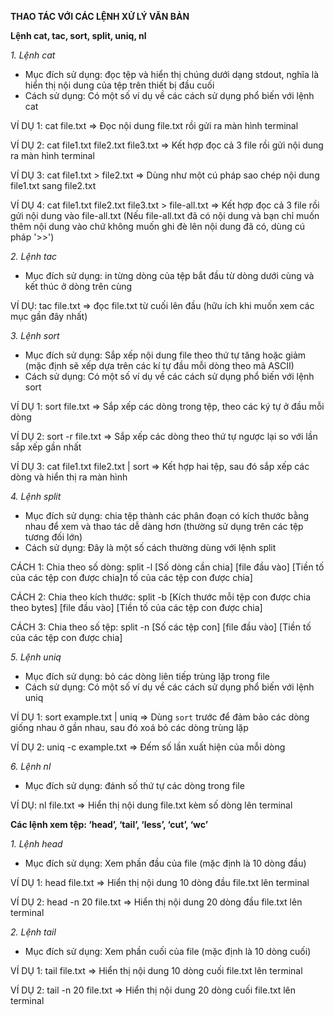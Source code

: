 **THAO TÁC VỚI CÁC LỆNH XỬ LÝ VĂN BẢN**

**Lệnh cat, tac, sort, split, uniq, nl**

*1. Lệnh cat*
- Mục đích sử dụng: đọc tệp và hiển thị chúng dưới dạng stdout, nghĩa là hiển thị nội dung của tệp trên thiết bị đầu cuối
- Cách sử dụng: Có một số ví dụ về các cách sử dụng phổ biến với lệnh cat

VÍ DỤ 1: cat file.txt => Đọc nội dung file.txt rồi gửi ra màn hình terminal

VÍ DỤ 2: cat file1.txt file2.txt file3.txt => Kết hợp đọc cả 3 file rồi gửi nội dung ra màn hình terminal

VÍ DỤ 3: cat file1.txt > file2.txt => Dùng như một cú pháp sao chép nội dung file1.txt sang file2.txt

VÍ DỤ 4: cat file1.txt file2.txt file3.txt > file-all.txt => Kết hợp đọc cả 3 file rồi gửi nội dung vào file-all.txt (Nếu file-all.txt đã có nội dung và bạn chỉ muốn thêm nội dung vào chứ không muốn ghi đè lên nội dung đã có, dùng cú pháp '>>')

*2. Lệnh tac*
- Mục đích sử dụng: in từng dòng của tệp bắt đầu từ dòng dưới cùng và kết thúc ở dòng trên cùng

VÍ DỤ: tac file.txt => đọc file.txt từ cuối lên đầu (hữu ích khi muốn xem các mục gần đây nhất)

*3. Lệnh sort*

- Mục đích sử dụng: Sắp xếp nội dung file theo thứ tự tăng hoặc giảm (mặc định sẽ xếp dựa trên các kí tự đầu mỗi dòng theo mã ASCII)
- Cách sử dụng: Có một số ví dụ về các cách sử dụng phổ biến với lệnh sort

VÍ DỤ 1: sort file.txt => Sắp xếp các dòng trong tệp, theo các ký tự ở đầu mỗi dòng

VÍ DỤ 2: sort -r file.txt => Sắp xếp các dòng theo thứ tự ngược lại so với lần sắp xếp gần nhất

VÍ DỤ 3: cat file1.txt file2.txt | sort => Kết hợp hai tệp, sau đó sắp xếp các dòng và hiển thị ra màn hình

*4. Lệnh split*
- Mục đích sử dụng: chia tệp thành các phân đoạn có kích thước bằng nhau để xem và thao tác dễ dàng hơn (thường sử dụng trên các tệp tương đối lớn)
- Cách sử dụng: Đây là một số cách thường dùng với lệnh split

CÁCH 1: Chia theo số dòng: split -l [Số dòng cần chia] [file đầu vào] [Tiền tố của các tệp con được chia]n tố của các tệp con được chia]

CÁCH 2: Chia theo kích thước: split -b [Kích thước mỗi tệp con được chia theo bytes] [file đầu vào] [Tiền tố của các tệp con được chia]

CÁCH 3: Chia theo số tệp: split -n [Số các tệp con] [file đầu vào] [Tiền tố của các tệp con được chia]

*5. Lệnh uniq*
- Mục đích sử dụng: bỏ các dòng liên tiếp trùng lặp trong file
- Cách sử dụng: Có một số ví dụ về các cách sử dụng phổ biến với lệnh uniq

VÍ DỤ 1: sort example.txt | uniq => Dùng `sort` trước để đảm bảo các dòng giống nhau ở gần nhau, sau đó xoá bỏ các dòng trùng lặp

VÍ DỤ 2: uniq -c example.txt => Đếm số lần xuất hiện của mỗi dòng

*6. Lệnh nl*
- Mục đích sử dụng: đánh số thứ tự các dòng trong file
  
VÍ DỤ: nl file.txt => Hiển thị nội dung file.txt kèm số dòng lên terminal

**Các lệnh xem tệp: ‘head’, ‘tail’, ‘less’, ‘cut’, ‘wc’**

*1. Lệnh head*
- Mục đích sử dụng: Xem phần đầu của file (mặc định là 10 dòng đầu)
  
VÍ DỤ 1: head file.txt => Hiển thị nội dung 10 dòng đầu file.txt lên terminal

VÍ DỤ 2: head -n 20 file.txt => Hiển thị nội dung 20 dòng đầu file.txt lên terminal

*2. Lệnh tail*
- Mục đích sử dụng: Xem phần cuối của file (mặc định là 10 dòng cuối)
  
VÍ DỤ 1: tail file.txt => Hiển thị nội dung 10 dòng cuối file.txt lên terminal

VÍ DỤ 2: tail -n 20 file.txt => Hiển thị nội dung 20 dòng cuối file.txt lên terminal


